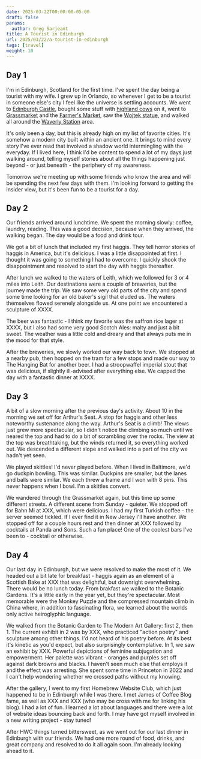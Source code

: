```yaml
---
date: 2025-03-22T00:00:00-05:00
draft: false
params:
  author: Greg Sarjeant
title: A Tourist in Edinburgh
url: 2025/03/22/a-tourist-in-edinburgh
tags: [travel]
weight: 10
---
```


## Day 1

I'm in Edinburgh, Scotland for the first time. I've spent the day being a tourist with my wife. I grew up in Orlando, so whenever I get to be a tourist in someone else's city I feel like the universe is settling accounts. We went to [Edinburgh Castle](https://www.edinburghcastle.scot), bought some stuff with [highland cows](https://www.visitscotland.com/things-to-do/landscapes-nature/wildlife/places-to-see-highland-cows) on it, went to [Grassmarket](https://outaboutscotland.com/the-grassmarket-in-edinburgh/) and the [Farmer's Market](https://www.edinburghfarmersmarket.co.uk), saw the [Wojtek statue](https://www.atlasobscura.com/places/soldier-bear-statue), and walked all around the [Waverly Station](https://www.thetrainline.com/en-us/via/europe/uk/scotland/edinburgh/waverley-station-guide) area.

It's only been a day, but this is already high on my list of favorite cities. It's somehow a modern city built within an ancient one. It brings to mind every story I've ever read that involved a shadow world intermingling with the everyday. If I lived here, I think I'd be content to spend a lot of my days just walking around, telling myself stories about all the things happening just beyond - or just beneath - the periphery of my awareness.

Tomorrow we're meeting up with some friends who know the area and will be spending the next few days with them. I'm looking forward to getting the insider view, but it's been fun to be a tourist for a day.

## Day 2

Our friends arrived around lunchtime. We spent the morning slowly: coffee, laundry, reading. This was a good decision, because when they arrived, the walking began. The day would be a food and drink tour.

We got a bit of lunch that included my first haggis. They tell horror stories of haggis in America, but it's delicious. I was a little disappointed at first. I thought it was going to something I had to overcome. I quickly shook the disappointment and resolved to start the day with haggis thereafter.

After lunch we walked to the waters of Leith, which we followed for 3 or 4 miles into Leith. Our destinations were a couple of breweries, but the journey made the trip. We saw some very old parts of the city and spend some time looking for an old baker's sigil that eluded us. The waters themselves flowed serenely alongside us. At one point we encountered a sculpture of XXXX.

The beer was fantastic - I think my favorite was the saffron rice lager at XXXX, but I also had some very good Scotch Ales: malty and just a bit sweet. The weather was a little cold and dreary and that always puts me in the mood for that style.

After the breweries, we slowly worked our way back to town. We stopped at a nearby pub, then hopped on the tram for a few stops and made our way to The Hanging Bat for another beer. I had a stroopwaffel imperial stout that was delicious, if slightly ill-advised after everything else. We capped the day with a fantastic dinner at XXXX.

## Day 3

A bit of a slow morning after the previous day's activity. About 10 in the morning we set off for Arthur's Seat. A stop for haggis and other less noteworthy sustenance along the way. Arthur's Seat is a climb! The views just grew more spectacular, so I didn't notice the climbing so much until we neared the top and had to do a bit of scrambling over the rocks. The view at the top was breathtaking, but the winds returned it, so everything worked out. We descended a different slope and walked into a part of the city we hadn't yet seen.

We played skittles! I'd never played before. When I lived in Baltimore, we'd go duckpin bowling. This was similar. Duckpins are smaller, but the lanes and balls were similar. We each threw a frame and I won with 8 pins. This never happens when I bowl. I'm a skittles convert.

We wandered through the Grassmarket again, but this time up some different streets. A different scene from Sunday - quieter. We stopped off for Bahn Mi at XXX, which were delicious. I had my first Turkish coffee - the server seemed tickled. If I ever find it in New Jersey I'll have another. We stopped off for a couple hours rest and then dinner at XXX followed by cocktails at Panda and Sons. Such a fun place! One of the coolest bars I've been to - cocktail or otherwise.

## Day 4

Our last day in Edinburgh, but we were resolved to make the most of it. We headed out a bit late for breakfast - haggis again as an element of a Scottish Bake at XXX that was delightful, but downright overwhelming. There would be no lunch today. From brakfast we walked to the Botanic Gardens. It's a little early in the year yet, but they're spectacular. Most memorable were the Monkey Puzzle and the compressed mountain climb in China where, in addition to fascinating flora, we learned about the worlds only active heiroglyphic language.

We walked from the Botanic Garden to The Modern Art Gallery: first 2, then 1. The current exhibit in 2 was by XXX, who practiced "action poetry" and sculpture among other things. I'd not heard of his poetry before. At its best it's kinetic as you'd expect, but also surprisingly contemplative. In 1, we saw an exhibit by XXX. Powerful depictions of feminine subjugation and empowerment. Her palette was vibrant - oranges and purples set off against dark browns and blacks. I haven't seen much else that employs it and the effect was arresting. She spent some time in Princeton in 2022 and I can't help wondering whether we crossed paths without my knowing.

After the gallery, I went to my first Homebrew Website Club, which just happened to be in Edinburgh while I was there. I met James of Coffee Blog fame, as well as XXX and XXX (who may be cross with me for linking his blog). I had a lot of fun. I learned a lot about languages and there were a lot of website ideas bouncing back and forth. I may have got myself involved in a new writing project - stay tuned!

After HWC things turned bittersweet, as we went out for our last dinner in Edinburgh with our friends. We had one more round of food, drinks, and great company and resolved to do it all again soon. I'm already looking ahead to it.
